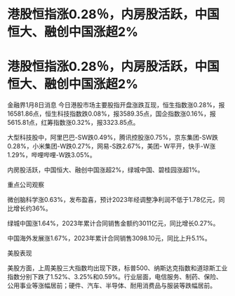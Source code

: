 # 港股恒指涨0.28％，内房股活跃，中国恒大、融创中国涨超2%

# 港股恒指涨0.28％，内房股活跃，中国恒大、融创中国涨超2%

金融界1月8日消息
今日港股市场主要股指开盘涨跌互现，恒生指数涨0.28%，报16581.86点，恒生科技指数跌0.08%，报3589.35点，国企指数涨0.16%，报5615.81点，红筹指数涨0.32%，报3323.85点。

大型科技股中，阿里巴巴-SW跌0.49%，腾讯控股涨0.75%，京东集团-SW跌0.28%，小米集团-W跌0.27%，网易-S跌2.67%，美团-
W平开，快手-W涨1.29%，哔哩哔哩-W跌3.05%。

内房股活跃，中国恒大、融创中国涨超2%，绿城中国、碧桂园涨超1%。

重点公司观察

微创脑科学涨0.63%，发布盈喜，预计2023年经调整净利润不低于1.78亿元，同比增长约36%。

绿城中国涨1.64%，2023年累计合同销售金额约3011亿元，同比增长0.27%。

中国海外发展涨1.67%，2023年累计合同销售3098.10元，同比上升5.1%。

美股表现

美股方面，上周美股三大指数均出现下跌，标普500、纳斯达克指数和道琼斯工业指数分别下跌了1.52%、3.25%和0.59%。行业层面，电信服务、制药、保险、公用事业等涨幅居前；硬件、汽车、半导体、耐用消费品与服装等跌幅居前。

